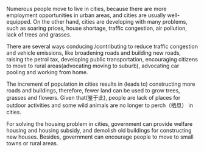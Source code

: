 Numerous people move to live in cities, because there are more employment opportunities in urban areas, and cities are usually well-equipped. On the other hand, cities are developing with many problems, such as soaring prices, house shortage, traffic congestion, air pollution, lack of trees and grasses.

There are several ways conducing /contributing to reduce traffic congestion and vehicle emissions, like broadening roads and building new roads, raising the petrol tax, developing public transportation, encouraging citizens to move to rural areas(advocating moving to suburb), advocating car pooling and working from home.

The increment of population in cities results in (leads to) constructing more roads and buildings, therefore, fewer land can be used to grow trees, grasses and flowers. Given that(鉴于此), people are lack of places for outdoor activities and some wild animals are no longer to perch（栖息） in cities.

For solving the housing problem in cities, government can provide welfare housing and housing subsidy, and demolish old buildings for constructing new houses. Besides, government can encourage people to move to small towns or rural areas.